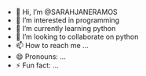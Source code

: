 - 👋 Hi, I’m @SARAHJANERAMOS
- 👀 I’m interested in programming
- 🌱 I’m currently learning python
- 💞️ I’m looking to collaborate on python
- 📫 How to reach me ...
- 😄 Pronouns: ...
- ⚡ Fun fact: ...

<!---
SARAHJANERAMOS/SARAHJANERAMOS is a ✨ special ✨ repository because its `README.md` (this file) appears on your GitHub profile.
You can click the Preview link to take a look at your changes.
--->
